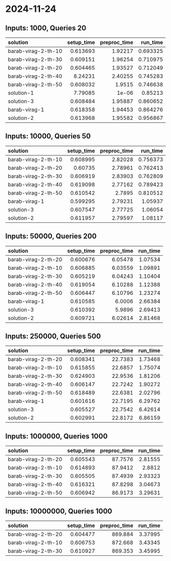 # 2024-11-24

## Inputs: 1000, Queries 20

| solution            |   setup_time |   preproc_time |   run_time |
|:--------------------|-------------:|---------------:|-----------:|
| barab-virag-2-th-10 |     0.613693 |        1.92217 |   0.693325 |
| barab-virag-2-th-30 |     0.609151 |        1.96254 |   0.710975 |
| barab-virag-2-th-20 |     0.604465 |        1.93527 |   0.712049 |
| barab-virag-2-th-40 |     8.24231  |        2.40255 |   0.745283 |
| barab-virag-2-th-50 |     0.608032 |        1.9515  |   0.746638 |
| solution-1          |     7.79085  |        1e-06   |   0.85213  |
| solution-3          |     0.608484 |        1.95887 |   0.860652 |
| barab-virag-1       |     0.618358 |        1.94453 |   0.864276 |
| solution-2          |     0.613968 |        1.95582 |   0.956867 |

## Inputs: 10000, Queries 50

| solution            |   setup_time |   preproc_time |   run_time |
|:--------------------|-------------:|---------------:|-----------:|
| barab-virag-2-th-10 |     0.608995 |        2.82028 |   0.756373 |
| barab-virag-2-th-20 |     0.60735  |        2.78961 |   0.762413 |
| barab-virag-2-th-30 |     0.606919 |        2.83903 |   0.762809 |
| barab-virag-2-th-40 |     0.619098 |        2.77162 |   0.789423 |
| barab-virag-2-th-50 |     0.610542 |        2.7895  |   0.810512 |
| barab-virag-1       |     0.599295 |        2.79231 |   1.05937  |
| solution-3          |     0.607547 |        2.77725 |   1.06054  |
| solution-2          |     0.611957 |        2.79597 |   1.08117  |

## Inputs: 50000, Queries 200

| solution            |   setup_time |   preproc_time |   run_time |
|:--------------------|-------------:|---------------:|-----------:|
| barab-virag-2-th-20 |     0.600676 |        6.05478 |    1.07534 |
| barab-virag-2-th-10 |     0.606885 |        6.03559 |    1.09891 |
| barab-virag-2-th-30 |     0.605219 |        6.04243 |    1.10404 |
| barab-virag-2-th-40 |     0.619054 |        6.10288 |    1.12388 |
| barab-virag-2-th-50 |     0.606447 |        6.10796 |    1.23274 |
| barab-virag-1       |     0.610585 |        6.0006  |    2.66384 |
| solution-3          |     0.610392 |        5.9896  |    2.69413 |
| solution-2          |     0.609721 |        6.02614 |    2.81468 |

## Inputs: 250000, Queries 500

| solution            |   setup_time |   preproc_time |   run_time |
|:--------------------|-------------:|---------------:|-----------:|
| barab-virag-2-th-20 |     0.608341 |        22.7383 |    1.73468 |
| barab-virag-2-th-10 |     0.615855 |        22.6857 |    1.75074 |
| barab-virag-2-th-30 |     0.624903 |        22.9536 |    1.81206 |
| barab-virag-2-th-40 |     0.606147 |        22.7242 |    1.90272 |
| barab-virag-2-th-50 |     0.618489 |        22.6381 |    2.02796 |
| barab-virag-1       |     0.601616 |        22.7195 |    6.29762 |
| solution-3          |     0.605527 |        22.7542 |    6.42614 |
| solution-2          |     0.602991 |        22.8172 |    6.86159 |

## Inputs: 1000000, Queries 1000

| solution            |   setup_time |   preproc_time |   run_time |
|:--------------------|-------------:|---------------:|-----------:|
| barab-virag-2-th-20 |     0.605543 |        87.7576 |    2.81555 |
| barab-virag-2-th-10 |     0.614893 |        87.9412 |    2.8812  |
| barab-virag-2-th-30 |     0.605505 |        87.4939 |    2.93323 |
| barab-virag-2-th-40 |     0.616321 |        87.8298 |    3.04673 |
| barab-virag-2-th-50 |     0.606942 |        86.9173 |    3.29631 |

## Inputs: 10000000, Queries 1000

| solution            |   setup_time |   preproc_time |   run_time |
|:--------------------|-------------:|---------------:|-----------:|
| barab-virag-2-th-20 |     0.604477 |        869.884 |    3.37995 |
| barab-virag-2-th-10 |     0.606753 |        872.668 |    3.43345 |
| barab-virag-2-th-30 |     0.610927 |        869.353 |    3.45995 |